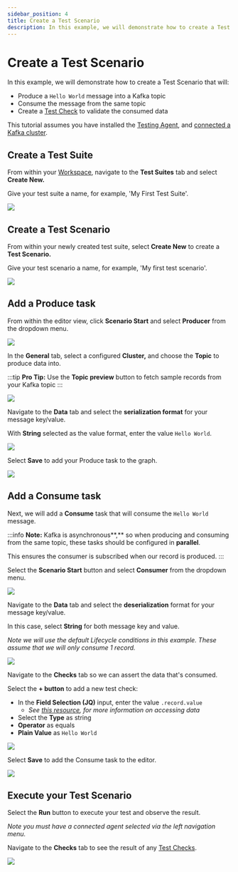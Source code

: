 ```yaml
---
sidebar_position: 4
title: Create a Test Scenario
description: In this example, we will demonstrate how to create a Test Scenario.
---
```


# Create a Test Scenario

In this example, we will demonstrate how to create a Test Scenario that will:

- Produce a `Hello World` message into a Kafka topic
- Consume the message from the same topic
- Create a [Test Check](../features/building-tests/test-checks) to validate the consumed data

This tutorial assumes you have installed the [Testing Agent](install-the-testing-agent), and [connected a Kafka cluster](connect-to-a-kafka-cluster).

## Create a Test Suite

From within your [Workspace](../features/workspace), navigate to the **Test Suites** tab and select **Create New.**

Give your test suite a name, for example, 'My First Test Suite'.

![](<../assets/image (34) (1) (1).png>)

## Create a Test Scenario

From within your newly created test suite, select **Create New** to create a **Test Scenario.**

Give your test scenario a name, for example, 'My first test scenario'.

![](<../assets/image (130).png>)

## Add a Produce task&#x20;

From within the editor view, click **Scenario Start** and select **Producer** from the dropdown menu.

![](<../assets/image (175).png>)

In the **General** tab, select a configured **Cluster,** and choose the **Topic** to produce data into.

:::tip
**Pro Tip:** Use the **Topic preview** button to fetch sample records from your Kafka topic
:::

![](<../assets/image (10) (1) (1) (1).png>)

Navigate to the **Data** tab and select the **serialization format** for your message key/value.&#x20;

With **String** selected as the value format, enter the value `Hello World`.

![](<../assets/image (158).png>)

Select **Save** to add your Produce task to the graph.

![](<../assets/image (42).png>)

## Add a Consume task

Next, we will add a **Consume** task that will consume the `Hello World` message.

:::info
**Note:** Kafka is asynchronous**,** so when producing and consuming from the same topic, these tasks should be configured in **parallel**.&#x20;

This ensures the consumer is subscribed when our record is produced.
:::

Select the **Scenario Start** button and select **Consumer** from the dropdown menu.

![](<../assets/image (63).png>)

Navigate to the **Data** tab and select the **deserialization** format for your message key/value.&#x20;

In this case, select **String** for both message key and value.

_Note we will use the default Lifecycle conditions in this example. These assume that we will only consume 1 record._

![](<../assets/image (109).png>)

Navigate to the **Checks** tab so we can assert the data that's consumed.

Select the **+ button** to add a new test check:

- In the **Field Selection (JQ)** input, enter the value `.record.value`
  - _See_ [_this resource_](../features/building-tests/test-checks/accessing-kafka-message-data)_, for more information on accessing data_&#x20;
- Select the **Type** as string
- **Operator** as equals
- **Plain Value** as `Hello World`

![](<../assets/image (80).png>)

Select **Save** to add the Consume task to the editor.

![](<../assets/image (18) (1).png>)

## Execute your Test Scenario

Select the **Run** button to execute your test and observe the result.&#x20;

_Note you must have a connected agent selected via the left navigation menu._

Navigate to the **Checks** tab to see the result of any [Test Checks](../features/building-tests/test-checks).

![](<../assets/image (123).png>)
